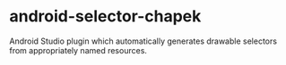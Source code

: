 android-selector-chapek
=======================

Android Studio plugin which automatically generates drawable selectors from appropriately named resources.
